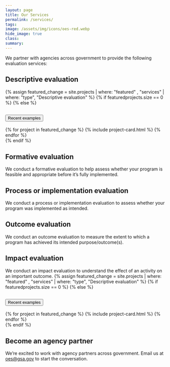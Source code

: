 ```yaml
---
layout: page
title: Our Services
permalink: /services/
tags: 
image: /assets/img/icons/oes-red.webp
hide_image: true
class:
summary: 
---
```


We partner with agencies across government to provide the following evaluation services:

<h2>Descriptive evaluation</h2>
{% assign featured_change = site.projects | where: "featured" , "services" | where: "type", "Descriptive evaluation" %}
{% if featuredprojects.size == 0 %}
{% else %}
  <section class="usa-accordion featured bg-white padding-1">
  <h2 class="usa-accordion__heading">
    <button
      class="usa-accordion__button"
      aria-expanded="false"
      aria-controls="a1"
    >
      Recent examples
    </button>
  </h2>
  <div id="a1" class="usa-accordion__content usa-prose">
      <div class="grid-row grid-gap-lg">
        {% for project in featured_change %}
          {% include project-card.html %}
        {% endfor %}
  </div>
   </div>
</section>
{% endif %}

<h2>Formative evaluation</h2>
We conduct a formative evaluation to help assess whether your program is feasible and appropriate before it’s fully implemented.

<h2>Process or implementation evaluation</h2>
We conduct a process or implementation evaluation to assess whether your program was implemented as intended.

<h2>Outcome evaluation</h2>
We conduct an outcome evaluation to measure the extent to which a program has achieved its intended purpose/outcome(s).

<h2>Impact evaluation</h2>
We conduct an impact evaluation to understand the effect of an activity on an important outcome.
{% assign featured_change = site.projects | where: "featured" , "services" | where: "type", "Descriptive evaluation" %}
{% if featuredprojects.size == 0 %}
{% else %}
  <section class="usa-accordion featured bg-white padding-1">
 <h2 class="usa-accordion__heading">
    <button
      class="usa-accordion__button"
      aria-expanded="false"
      aria-controls="a1"
    >
      Recent examples
    </button>
  </h2>
  <div id="a1" class="usa-accordion__content usa-prose">
      <div class="grid-row grid-gap-lg">
        {% for project in featured_change %}
          {% include project-card.html %}
        {% endfor %}
  </div>
   </div>
</section>
{% endif %}

## Become an agency partner
We’re excited to work with agency partners across government. Email us at <a href="mailto:oes@gsa.gov?subject=Partnering with OES: Evaluation support">oes@gsa.gov</a> to start the conversation.
